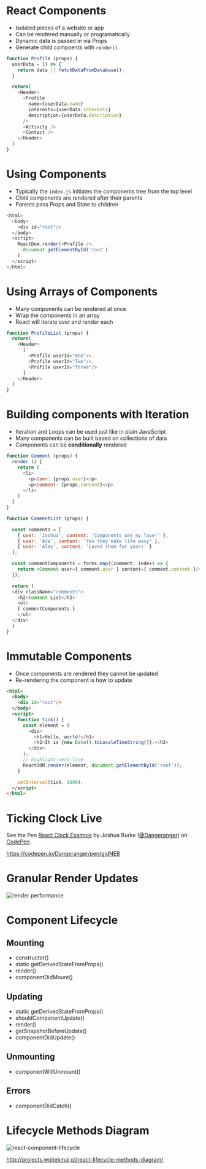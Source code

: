 # React Components

* Isolated pieces of a website or app
* Can be rendered manually or programatically
* Dynamic data is passed in via Props
* Generate child compoents with `render()`

```javascript
function Profile (props) {
  userData = () => {
    return data || fetchDataFromDatabase();
  }

  return(
    <Header>
      <Profile
        name={userData.name}
        interests={userData.interests}
        description={userData.description}
      />
      <Activity />
      <Contact />
    </Header>
  )
}
```

# Using Components

* Typically the `index.js` initiates the components tree from the top level
* Child components are rendered after their parents
* Parents pass Props and State to children

```javascript
<html>
  <body>
    <div id="root"/>
  </body>
  <script>
    ReactDom.render(<Profile />,
      document.getElementById('root')
    )
  </script>
</html>
```

# Using Arrays of Components

* Many components can be rendered at once
* Wrap the components in an array
* React will iterate over and render each

```javascript
function ProfileList (props) {
  return(
    <Header>
      [
        <Profile userId="One"/>,
        <Profile userId="Two"/>,
        <Profile userId="Three"/>
      ]
    </Header>
  )
}
```

# Building components with Iteration

* Iteration and Loops can be used just like in plain JavaScript
* Many components can be built based on collections of data
* Components can be **conditionally** rendered

```js
function Comment (props) {
  render () {
    return (
      <li>
        <p>User: {props.user}</p>
        <p>Comment: {props.content}</p>
      </li>
    )
  }
}

function CommentList (props) {

  const comments = [
    { user: 'Joshua', content: 'Components are my fave!' },
    { user: 'Ada', content: 'Yes they make life easy' },
    { user: 'Alex', content: 'Loved them for years' }
  ];

  const commentComponents = forms.map((comment, index) => {
    return <Comment user={ comment.user } content={ comment.content }/>
  });

  return (
  <div className="comments">
    <h2>Comment List</h2>
    <ul>
    { commentComponents }
    </ul>
  </div>
  )
}
```

# Immutable Components

* Once components are rendered they cannot be updated
* Re-rendering the component is how to update

```html
<html>
  <body>
    <div id="root"/>
  </body>
  <script>
    function tick() {
      const element = (
        <div>
          <h1>Hello, world!</h1>
          <h2>It is {new Date().toLocaleTimeString()}.</h2>
        </div>
      );
      // highlight-next-line
      ReactDOM.render(element, document.getElementById('root'));
    }

    setInterval(tick, 1000);
  </script>
</html>
```


# Ticking Clock Live

<p data-height="265" data-theme-id="light" data-slug-hash="gjdNEB" data-default-tab="js,result" data-user="Dangeranger" data-pen-title="React Clock Example" class="codepen">See the Pen <a href="https://codepen.io/Dangeranger/pen/gjdNEB/">React Clock Example</a> by Joshua Burke (<a href="https://codepen.io/Dangeranger">@Dangeranger</a>) on <a href="https://codepen.io">CodePen</a>.</p>
<script async src="https://static.codepen.io/assets/embed/ei.js"></script>

<https://codepen.io/Dangeranger/pen/gjdNEB>

# Granular Render Updates

![render performance](/images/granular-dom-updates.gif)

# Component Lifecycle

## Mounting

  * constructor()
  * static getDerivedStateFromProps()
  * render()
  * componentDidMount()

## Updating

  * static getDerivedStateFromProps()
  * shouldComponentUpdate()
  * render()
  * getSnapshotBeforeUpdate()
  * componentDidUpdate()

## Unmounting

  * componentWillUnmount()

## Errors

  * componentDidCatch()

# Lifecycle Methods Diagram

![react-component-lifecycle](/images/react-component-lifecycle.png)

<http://projects.wojtekmaj.pl/react-lifecycle-methods-diagram/>
